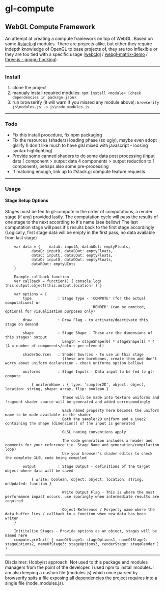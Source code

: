 # gl-compute

## WebGL Compute Framework

An attempt at creating a compute framework on top of WebGL. Based on some [#stack.gl](http://www.stack.gl) modules. There are projects alike, but either they require indepth knowledge of OpenGL to base projects of, they are too inflexible or they are too tied with a specific usage ([webclgl](https://github.com/stormcolor/webclgl) / [webgl-matrix-demo](https://github.com/watmough/webgl-matrix-demo) / [three.js - gpgpu flocking](http://jabtunes.com/labs/3d/gpuflocking/webgl_gpgpu_flocking6.html)).

****

### Install

1. clone the project
2. manualy install required modules: `npm install <module> (check dependencies in package.json)`
3. run browserify (it will warn if you missed any module above): `browserify js\modules.js -o js\node_modules.js`

****

### Todo

- Fix this install procedure, fix npm packaging
- Fix the resources (shaders) loading phase (so ugly), maybe even adopt glslify (I don't like much to have glsl mixed with javascript - loosing syntax highlighting)
- Provide some canned shaders to do some data post processing (input data 1 component > output data 4 components > output reduction to 1 component), pehaps also some pre-processing
- If maturing enough, link up to #stack.gl compute feature requests

****

### Usage

#### Stage Setup Options

Stages must be fed to gl-compute in the order of computations, a render stage (if any) provided lastly.
The computation cycle will pass the results of one stage to the next according to it's name (see bellow)
The last computation stage will pass it's results back to the first stage accordingly
(Logically, first stage data will be empty in the first pass, no data available from last stage)

```
	var data = {	dataA: inputA, dataAOut: emptyFloats,
			dataB: inputB, dataBOut: emptyFloats,
			dataC: inputC, dataCOut: emptyFloats,
			dataD: inputD, dataDOut: emptyFloats,
			dataROut: emptyUInts
	}
	
	Example callback function
	var callback = function() { console.log( this.output.object[this.output.location] ) }
	
	var options = {
		type			: Stage Type - 'COMPUTE' (for the actual computations) or
									   'RENDER' (can be ommited, optional for visualization purposes only)

		draw			: Draw Flag - to activate/deactivate this stage on demand
		
		shape			: Stage Shape - These are the dimensions of this stages' output
						  Length = stageShape[0] * stageShape[1] * 4 (4 = number of components/colors per element)

		shaderSources	: Shader Sources - to use in this stage
						  (these are barebones, create them and don't worry about uniform declaration - check uniforms option bellow)

		uniforms		: Stage Inputs - Data input to be fed to gl-compute
		
			{ uniformName : { type: 'sampler2D', object: object, location: string, shape: array, flip: boolean }
			
						  These will be made into texture uniforms and fragment shader source will be generated and added correspondingly
						  
						  Each named property here becomes the uniform name to be made available in the shader
						  Both the sampler2D uniform and a ivec2 containing the shape (dimensions) of the input is generated
						  						  
						  GLSL naming conventions apply
						  
						  The code generation includes a header and comments for your reference (ie. Stage Name and generation/compilation loop)
						  Use your browser's shader editor to check the complete GLSL code being compiled

		output			: Stage Output - definitions of the target object where data will be saved
		
			{ write: boolean, object: object, location: string, onUpdated: function }
			
						  Write Output Flag - This is where the most performance impact occurs, use sparingly when intermediate results are required
		
						  Object Reference / Porperty name where the data buffer lies / callback to a function when new data has been writen
	}
	
	Inititalise Stages - Provide options as an object, stages will be named here	
	compute.preInit( { nameOfStage1: stageOptions1, nameOfStage2: stageOptions2, nameOfStage3: stageOptions3, renderStage: stageRender } )
```

****
Disclaimer: Hobbyist approach. Not used to this package and modules managers from the point of the developer. I used npm to install modules. I am also keeping a custom file (modules.js) which once parsed by browserify spits a file exposing all dependencies the project requires into a single file (node_modules.js).
